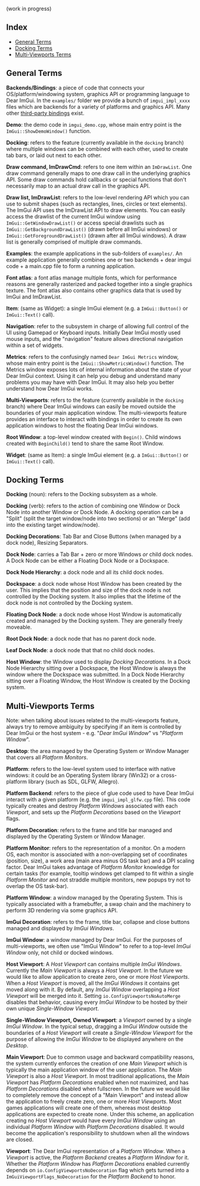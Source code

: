 (work in progress)

## Index

- [General Terms](#general-terms)
- [Docking Terms](#docking-terms)
- [Multi-Viewports Terms](#multi-viewports-terms)

## General Terms

**Backends/Bindings**: a piece of code that connects your OS/platform/windowing system, graphics API or programming language to Dear ImGui. In the `examples/` folder we provide a bunch of `imgui_impl_xxxx` files which are backends for a variety of platforms and graphics API. Many other [third-party bindings](https://github.com/ocornut/imgui/wiki/Bindings) exist.

**Demo**: the demo code in `imgui_demo.cpp`, whose main entry point is the `ImGui::ShowDemoWindow()` function.

**Docking**: refers to the feature (currently available in the `docking` branch) where multiple windows can be combined with each other, used to create tab bars, or laid out next to each other.

**Draw command, ImDrawCmd**: refers to one item within an `ImDrawList`. One draw command generally maps to one draw call in the underlying graphics API. Some draw commands hold callbacks or special functions that don't necessarily map to an actual draw call in the graphics API.

**Draw list, ImDrawList**: refers to the low-level rendering API which you can use to submit shapes (such as rectangles, lines, circles or text elements). The ImGui API uses the ImDrawList API to draw elements. You can easily access the drawlist of the current ImGui window using `ImGui::GetWindowDrawList()` or access special drawlists such as `ImGui::GetBackgroundDrawList()` (drawn before all ImGui windows) or `ImGui::GetForegroundDrawList()` (drawn after all ImGui windows). A draw list is generally comprised of multiple draw commands.

**Examples**: the example applications in the sub-folders of `examples/`. An example application generally combines one or two backends + dear imgui code + a main.cpp file to form a running application.

**Font atlas**: a font atlas manage multiple fonts, which for performance reasons are generally rasterized and packed together into a single graphics texture. The font atlas also contains other graphics data that is used by ImGui and ImDrawList.

**Item**: (same as Widget): a single ImGui element (e.g. a `ImGui::Button()` or `ImGui::Text()` call).

**Navigation**: refer to the subsystem in charge of allowing full control of the UI using Gamepad or Keyboard inputs. Initially Dear ImGui mostly used mouse inputs, and the "navigation" feature allows directional navigation within a set of widgets.

**Metrics**: refers to the confusingly named `Dear ImGui Metrics` window, whose main entry point is the `ImGui::ShowMetricsWindow()` function. The Metrics window exposes lots of internal information about the state of your Dear ImGui context. Using it can help you debug and understand many problems you may have with Dear ImGui. It may also help you better understand how Dear ImGui works.

**Multi-Viewports**: refers to the feature (currently available in the `docking` branch) where Dear ImGui windows can easily be moved outside the boundaries of your main application window. The multi-viewports feature provides an interface to interact with bindings in order to create its own application windows to host the floating Dear ImGui windows.

**Root Window**: a top-level window created with `Begin()`. Child windows created with `BeginChild()` tend to share the same Root Window.

**Widget**: (same as Item): a single ImGui element (e.g. a `ImGui::Button()` or `ImGui::Text()` call).

## Docking Terms

**Docking** (noun): refers to the Docking subsystem as a whole.

**Docking** (verb): refers to the action of combining one Window or Dock Node into another Window or Dock Node. A docking operation can be a "Split" (split the target window/node into two sections) or an "Merge" (add into the existing target window/node). 

**Docking Decorations**: Tab Bar and Close Buttons (when managed by a dock node), Resizing Separators.

**Dock Node**: carries a Tab Bar + zero or more Windows _or_ child dock nodes. A Dock Node can be either a Floating Dock Node or a Dockspace. 

**Dock Node Hierarchy**: a dock node and all its child dock nodes.

**Dockspace**: a dock node whose Host Window has been created by the user. This implies that the position and size of the dock node is not controlled by the Docking system. It also implies that the lifetime of the dock node is not controlled by the Docking system.

**Floating Dock Node**: a dock node whose Host Window is automatically created and managed by the Docking system. They are generally freely moveable.

**Root Dock Node**: a dock node that has no parent dock node.

**Leaf Dock Node**: a dock node that that no child dock nodes.

**Host Window**: the Window used to display _Docking Decorations_. In a Dock Node Hierarchy sitting over a Dockspace, the Host Window is always the window where the Dockspace was submitted. In a Dock Node Hierarchy sitting over a Floating Window, the Host Window is created by the Docking system.

## Multi-Viewports Terms

Note: when talking about issues related to the multi-viewports feature, always try to remove ambiguity by specifying if an item is controlled by Dear ImGui or the host system - e.g. "_Dear ImGui Window_" vs "_Platform Window_".

**Desktop**: the area managed by the Operating System or Window Manager that covers all _Platform Monitors_.

**Platform**: refers to the low-level system used to interface with native windows: it could be an Operating System library (Win32) or a cross-platform library (such as SDL, GLFW, Allegro).

**Platform Backend**: refers to the piece of glue code used to have Dear ImGui interact with a given platform (e.g. the `imgui_impl_glfw.cpp` file). This code typically creates and destroy _Platform Windows_ associated with each _Viewport_, and sets up the _Platform Decorations_ based on the _Viewport_ flags.

**Platform Decoration**: refers to the frame and title bar managed and displayed by the Operating System or Window Manager.

**Platform Monitor**: refers to the representation of a monitor. On a modern OS, each monitor is associated with a non-overlapping set of coordinates (position, size), a work area (main area minus OS task bar) and a DPI scaling factor. Dear ImGui takes advantage of _Platform Monitor_ knowledge for certain tasks (for example, tooltip windows get clamped to fit within a single _Platform Monitor_ and not straddle multiple monitors, new popups try not to overlap the OS task-bar).

**Platform Window**: a window managed by the Operating System. This is typically associated with a framebuffer, a swap chain and the machinery to perform 3D rendering via some graphics API.

**ImGui Decoration**: refers to the frame, title bar, collapse and close buttons managed and displayed by _ImGui Windows_.

**ImGui Window**: a window managed by Dear ImGui. For the purposes of multi-viewports, we often use "ImGui Window" to refer to a top-level _ImGui Window_ only, not child or docked windows.

**Host Viewport**: A _Host Viewport_ can contains multiple _ImGui Windows_. Currently the _Main Viewport_ is always a _Host Viewport_. In the future we would like to allow application to create zero, one or more _Host Viewports_. When a _Host Viewport_ is moved, all the _ImGui Windows_ it contains get moved along with it. By default, any _ImGui Window_ overlapping a _Host Viewport_ will be merged into it. Setting `io.ConfigViewportsNoAutoMerge` disables that behavior, causing every _ImGui Window_ to be hosted by their own unique _Single-Window Viewport_.

**Single-Window Viewport, Owned Viewport**: a _Viewport_ owned by a single _ImGui Window_. In the typical setup, dragging a _ImGui Window_ outside the boundaries of a _Host Viewport_ will create a _Single-Window Viewport_ for the purpose of allowing the _ImGui Window_ to be displayed anywhere on the _Desktop_.

**Main Viewport**: Due to common usage and backward compatibility reasons, the system currently enforces the creation of one _Main Viewport_ which is typically the main application window of the user application. The _Main Viewport_ is also a _Host Viewport_. In most traditional applications, the _Main Viewport_ has _Platform Decorations_ enabled when not maximized, and has _Platform Decorations_ disabled when fullscreen. In the future we would like to completely remove the concept of a "Main Viewport" and instead allow the application to freely create zero, one or more _Host Viewports_. Most games applications will create one of them, whereas most desktop applications are expected to create none. Under this scheme, an application creating no _Host Viewport_ would have every _ImGui Window_ using an individual _Platform Window_ with _Platform Decorations_ disabled. It would become the application's responsibility to shutdown when all the windows are closed.

**Viewport**: The Dear ImGui representation of a _Platform Window_. When a _Viewport_ is active, the _Platform Backend_ creates a _Platform Window_ for it. Whether the _Platform Window_ has _Platform Decorations_ enabled currently depends on `io.ConfigViewportsNoDecoration` flag which gets turned into a `ImGuiViewportFlags_NoDecoration` for the _Platform Backend_ to honor.
